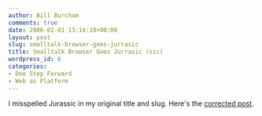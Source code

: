 ```yaml
---
author: Bill Burcham
comments: true
date: 2006-02-01 13:14:19+00:00
layout: post
slug: smalltalk-browser-goes-jurrasic
title: Smalltalk Browser Goes Jurrasic (sic)
wordpress_id: 6
categories:
- One Step Forward
- Web as Platform
---
```


I misspelled Jurassic in my original title and slug.  Here's the [corrected post](/2006/02/01/smalltalk-browser-goes-jurassic/).
